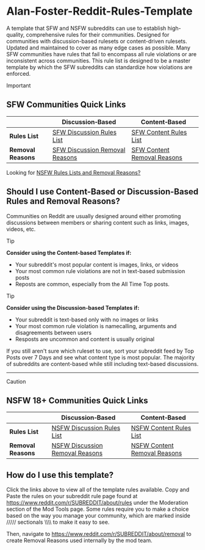# Alan-Foster-Reddit-Rules-Template
A template that SFW and NSFW subreddits can use to establish high-quality, comprehensive rules for their communities. Designed for communities with discussion-based rulesets or content-driven rulesets. Updated and maintained to cover as many edge cases as possible. Many SFW communities have rules that fail to encompass all rule violations or are inconsistent across communities. This rule list is designed to be a master template by which the SFW subreddits can standardize how violations are enforced.

> [!IMPORTANT]
> ## SFW Communities Quick Links
> |                     | Discussion‑Based | Content‑Based |
> | ------------------- | ---------------- | ------------- |
> | **Rules List**      | [SFW Discussion Rules List](https://github.com/Alan-Foster/SFW-Reddit-Rules-Template/blob/main/Discussion-Based-Rules-List)           | [SFW Content Rules List](https://github.com/Alan-Foster/SFW-Reddit-Rules-Template/blob/main/Rules-List)           |
> | **Removal Reasons** | [SFW Discussion Removal Reasons](https://github.com/Alan-Foster/SFW-Reddit-Rules-Template/blob/main/Discussion-Based-Removal-Reasons) | [SFW Content Removal Reasons](https://github.com/Alan-Foster/SFW-Reddit-Rules-Template/blob/main/Removal-Reasons) |

Looking for [NSFW Rules Lists and Removal Reasons?](https://github.com/Alan-Foster/Alan-Foster-Reddit-Rules-Template/edit/main/README.md#nsfw-communities-quick-links)

## Should I use Content-Based or Discussion-Based Rules and Removal Reasons?
Communities on Reddit are usually designed around either promoting discussions between members or sharing content such as links, images, videos, etc.

> [!TIP]
> **Consider using the Content-based Templates if:**
- Your subreddit's most popular content is images, links, or videos
- Your most common rule violations are not in text-based submission posts
- Reposts are common, especially from the All Time Top posts.


> [!TIP]
> **Consider using the Discussion-based Templates if:**
- Your subreddit is text-based only with no images or links
- Your most common rule violation is namecalling, arguments and disagreements between users
- Resposts are uncommon and content is usually original

If you still aren't sure which ruleset to use, sort your subreddit feed by Top Posts over 7 Days and see what content type is most popular.
The majority of subreddits are content-based while still including text-based discussions.

- - -

> [!CAUTION]
> ## NSFW 18+ Communities Quick Links
> |                     | Discussion‑Based | Content‑Based |
> | ------------------- | ---------------- | ------------- |
> | **Rules List**      | [NSFW Discussion Rules List](https://github.com/Alan-Foster/Alan-Foster-Reddit-Rules-Template/blob/main/NSFW-Based-Rules-List)           | [NSFW Content Rules List](https://github.com/Alan-Foster/Alan-Foster-Reddit-Rules-Template/blob/main/NSFW-Based-Rules-List)           |
> | **Removal Reasons** | [NSFW Discussion Removal Reasons](https://github.com/Alan-Foster/Alan-Foster-Reddit-Rules-Template/blob/main/NSFW-Based-Removal-Reasons) | [NSFW Content Removal Reasons](https://github.com/Alan-Foster/Alan-Foster-Reddit-Rules-Template/blob/main/NSFW-Based-Removal-Reasons) |



## How do I use this template?
Click the links above to view all of the template rules available. Copy and Paste the rules on your subreddit rule page found at https://www.reddit.com/r/SUBREDDIT/about/rules under the Moderation section of the Mod Tools page. Some rules require you to make a choice based on the way you manage your community, which are marked inside ///// sectionals \\\\\\\ to make it easy to see.

Then, navigate to https://www.reddit.com/r/SUBREDDIT/about/removal to create Removal Reasons used internally by the mod team.
